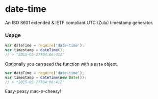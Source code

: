 # date-time
An ISO 8601 extended &amp; IETF compliant UTC (Zulu) timestamp generator.


### Usage

```js
var dateTime = require('date-time');
var timestamp = dateTime();
// > "2015-05-27T04:06:41Z"
```

Optionally you can seed the function with a `Date` object.

```js
var dateTime = require('date-time');
var timestamp = dateTime(new Date());
// > "2015-05-27T04:06:41Z"
```

Easy-peasy mac-n-cheesy!
